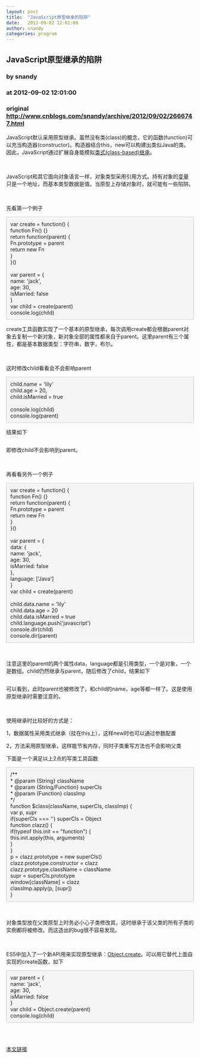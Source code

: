 ```yaml
---
layout: post
title:  "JavaScript原型继承的陷阱"
date:   2012-09-02 12:01:00
author: snandy
categories: program
---
```


## JavaScript原型继承的陷阱
### by snandy
### at 2012-09-02 12:01:00
### original <http://www.cnblogs.com/snandy/archive/2012/09/02/2666747.html>

<p>JavaScript默认采用原型继承。虽然没有类(class)的概念，它的函数(function)可以充当构造器(constructor)。构造器结合this，new可以构建出类似Java的类。因此，JavaScript通过扩展自身能模拟<a href="http://www.cnblogs.com/snandy/archive/2011/03/09/1977804.html">类式(class-based)继承</a>。</p><p> </p><p>JavaScript和其它面向对象语言一样，对象类型采用引用方式。持有对象的<a href="http://www.cnblogs.com/snandy/archive/2011/03/01/1967962.html">变量</a>只是一个地址，而基本类型数据是值。当原型上存储对象时，就可能有一些陷阱。</p><p> </p><p>先看第一个例子</p><div style="background-color:#f5f5f5;border:1px solid #cccccc;padding:10px">var create = function() {<br>function Fn() {}<br>return function(parent) {<br>Fn.prototype = parent<br>return new Fn<br>}<br>}()<br> <br>var parent = {<br>    name: 'jack',<br>    age: 30,<br>    isMarried: false<br>}<br>var child = create(parent)<br>console.log(child)</div><p>create工具函数实现了一个基本的原型继承，每次调用create都会根据parent对象去复制一个新对象，新对象全部的属性都来自于parent。这里parent有三个属性，都是基本数据类型：字符串，数字，布尔。</p><p> </p><p>这时修改child看看会不会影响parent</p><div style="background-color:#f5f5f5;border:1px solid #cccccc;padding:10px">child.name = 'lily'<br>child.age = 20,<br>child.isMarried = true<br><br>console.log(child)<br>console.log(parent)<br></div><p>结果如下</p><p><img src="http://pic002.cnblogs.com/images/2012/114013/2012090115532044.png" alt=""></p><p>即修改child不会影响到parent。</p><p> </p><p>再看看另外一个例子</p><div style="background-color:#f5f5f5;border:1px solid #cccccc;padding:10px">var create = function() {<br>function Fn() {}<br>return function(parent) {<br>Fn.prototype = parent<br>return new Fn<br>}<br>}()<br> <br>var parent = {<br>    data: {<br>        name: 'jack',<br>        age: 30,<br>        isMarried: false<br>    },<br>    language: ['Java']<br>}<br>var child = create(parent)<br> <br>child.data.name = 'lily'<br>child.data.age = 20<br>child.data.isMarried = true<br>child.language.push('javascript')<br>console.dir(child)<br>console.dir(parent)</div><p> </p><p>注意这里的parent的两个属性data，language都是引用类型，一个是对象，一个是数组。child仍然继承与parent，随后修改了child，结果如下</p><p><img src="http://pic002.cnblogs.com/images/2012/114013/2012090116020737.png" alt=""></p><p>可以看到，此时parent也被修改了，和child的name，age等都一样了。这是使用原型继承时需要注意的。</p><p> </p><p>使用继承时比较好的方式是：</p><p>1，数据属性采用类式继承（挂在this上），这样new时也可以通过参数配置</p><p>2，方法采用原型继承，这样能节省内存，同时子类重写方法也不会影响父类</p><p>下面是一个满足以上2点的写类工具函数</p><div style="background-color:#f5f5f5;border:1px solid #cccccc;padding:10px">/**<br> * @param {String} className<br> * @param {String/Function} superCls<br> * @param {Function} classImp<br> */<br>function $class(className, superCls, classImp) {<br>var p, supr<br>if(superCls === '') superCls = Object<br>function clazz() {<br>if(typeof this.init == "function") {<br>this.init.apply(this, arguments)<br>}<br>}<br>p = clazz.prototype = new superCls()<br>clazz.prototype.constructor = clazz<br>clazz.prototype.className = className<br>supr = superCls.prototype<br>window[className] = clazz<br>classImp.apply(p, [supr])<br>}<br></div><p> </p><p>对象类型放在父类原型上时务必小心子类修改其，这时继承于该父类的所有子类的实例都将被修改。而这造出的bug很不容易发现。</p><p> </p><p>ES5中加入了一个新API用来实现原型继承：<a href="https://developer.mozilla.org/en-US/docs/JavaScript/Reference/Global_Objects/Object/create">Object.create</a>。可以用它替代上面自实现的create函数，如下</p><div style="background-color:#f5f5f5;border:1px solid #cccccc;padding:10px">var parent = {<br>    name: 'jack',<br>    age: 30,<br>    isMarried: false<br>}<br>var child = Object.create(parent)<br>console.log(child)<br></div><p> </p><img src="http://www.cnblogs.com/snandy/aggbug/2666747.html?type=1" width="1" height="1" alt=""><p><a href="http://www.cnblogs.com/snandy/archive/2012/09/02/2666747.html">本文链接</a></p>